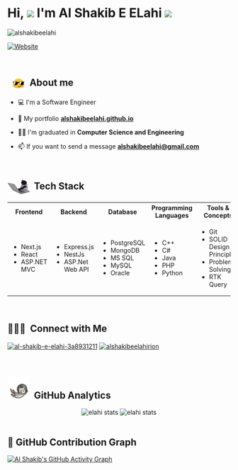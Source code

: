 <!--<img src="images/computer-illustration.png" min-width="400px" max-width="450px" width="400px" align="right" alt="Computador">-->
<h1 align="left">Hi, <img src="https://github.com/EvanderInacio/EvanderInacio/blob/main/images/Earth.gif?raw=true" width="30"> I'm Al Shakib E ELahi
 <img src="https://raw.githubusercontent.com/kaueMarques/kaueMarques/master/hi.gif" width="30"></h1>

<p align="left"> <img
    src="https://komarev.com/ghpvc/?username=alshakibeelahi&label=Profile%20views&color=0e75b6&style=flat"
    alt="alshakibeelahi" /> </p>
    
[![Website](https://img.shields.io/website?label=alshakibeelahi&style=for-the-badge&url=https%3A%2F%2Falshakibeelahi.github.io)](https://alshakibeelahi.github.io)

<br>

 ## &nbsp; <img src="images/oculos.gif " width="30" align="center"> &nbsp;About me

- 💻 I'm a Software Engineer

- 🚀 My portfolio **[ alshakibeelahi.github.io](https://alshakibeelahi.github.io/)**
 
- 👨‍🎓 I'm graduated in **Computer Science and Engineering**

- 📫 If you want to send a message  **alshakibeelahi@gmail.com**

<br>

## <img src="images/gato.gif" width="50" align="center"> &nbsp;Tech Stack

<table>
    <tr>
        <th>Frontend</th>
        <th>Backend</th>
        <th>Database</th>
        <th>Programming Languages</th>
        <th>Tools & Concepts</th>
    </tr>
    <tr>
        <td>
            <ul class="list-unstyled tick-mark">
                <li>Next.js</li>
                <li>React</li>
                <li>ASP.NET MVC</li>
            </ul>
        </td>
        <td>
            <ul class="list-unstyled tick-mark">
                <li>Express.js</li>
                <li>NestJs</li>
                <li>ASP.Net Web API</li>
            </ul>
        </td>
        <td>
            <ul class="list-unstyled tick-mark">
                <li>PostgreSQL</li>
                <li>MongoDB</li>
                <li>MS SQL</li>
                <li>MySQL</li>
                <li>Oracle</li>
            </ul>
        </td>
        <td>
            <ul class="list-unstyled tick-mark">
                <li>C++</li>
                <li>C#</li>
                <li>Java</li>
                <li>PHP</li>
                <li>Python</li>
            </ul>
        </td>
        <td>
            <ul class="list-unstyled tick-mark">
                <li>Git</li>
                <li>SOLID Design Principles</li>
                <li>Problem Solving</li>
                <li>RTK Query</li>
            </ul>
        </td>
    </tr>
</table>
<br>


## 👨🏻‍💼 &nbsp;Connect with Me

<p align="left">
  <a href="https://linkedin.com/in/al-shakib-e-elahi-3a8931211" target="blank"><img align="center"
      src="https://raw.githubusercontent.com/rahuldkjain/github-profile-readme-generator/master/src/images/icons/Social/linked-in-alt.svg"
      alt="al-shakib-e-elahi-3a8931211" height="30" width="40" /></a>
  <a href="https://www.facebook.com/alshakibeelahirion/" target="blank"><img align="center"
      src="https://raw.githubusercontent.com/rahuldkjain/github-profile-readme-generator/master/src/images/icons/Social/facebook.svg"
      alt="alshakibeelahirion" height="30" width="40" /></a>
</p>


<br>

## <img src="images/gato_astronauta.gif" width="50" height="50" align="10">  &nbsp;GitHub Analytics

<div align="center">
<img height='180em' src="https://github-readme-stats.vercel.app/api?username=alshakibeelahi&show_icons=true=anuraghazra&show_icons=true&theme=aura" alt="elahi stats"/>
<img height='180em' src="https://github-readme-stats.vercel.app/api/top-langs/?username=alshakibeelahi&layout=compact&theme=aura" alt="elahi stats"/>
 </div>

 <br>

## 🌟 GitHub Contribution Graph

[![Al Shakib's GitHub Activity Graph](https://github-readme-activity-graph.vercel.app/graph?username=alshakibeelahi&theme=react-dark)](https://github.com/alshakibeelahi)

